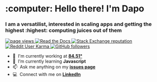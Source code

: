 <h1 align="left" id="">:computer: Hello there! I'm Dapo</h1>
<h3 align="left">I am a versatilist, interested in scaling apps and getting the highest :highest: computing juices out of them</h3>

<p align="left">
  <a href="https://github.com/dapobelieve/dapobelieve">
    <img src="https://komarev.com/ghpvc/?username=dapobelieve" alt="page views" />
  </a>
  <a href="https://dapobelieve.readthedocs.io/en/latest">
    <img alt="Read the Docs" src="https://img.shields.io/readthedocs/dapobelieve?logo=read-the-docs">
  </a>
  <a href="https://stackoverflow.com/users/5630721">
    <img alt="Stack Exchange reputation" src="https://img.shields.io/stackexchange/stackoverflow/r/4868262?color=orange&label=reputation&logo=stackoverflow">
  </a>
  <a href="https://reddit.com/u/dapobelieve">
    <img alt="Reddit User Karma" src="https://img.shields.io/reddit/user-karma/combined/dapobelieve?label=karma&logo=reddit">
  </a>
  <a href="https://github.com/dapobelieve?tab=followers">
    <img alt="GitHub followers" src="https://img.shields.io/github/followers/dapobelieve?color=green&logo=github">
  </a>
</p>

[//]: # (<a href="#dapobelieve-title">)

[//]: # (  <img src="https://raw.githubusercontent.com/dapobelieve/github-stats-transparent/output/generated/overview.svg" alt="dapobelieve" align="right" />)

[//]: # (</a>)

- :office: &nbsp;I'm currently working at **[84.51°]**
- :seedling: &nbsp;I’m currently learning **Javascript**
- :mailbox: &nbsp;Ask me anything on my **[issues page]**
- :computer: &nbsp;Connect with me on **[LinkedIn]**

<br>

<!---

<h2 align="left" id="dapobelieve-tech">Favorite Tech</h2>

> Tools, languages, and other things that I like to work with.

<table>
  <tr>
    <td align="center" width="96">
      <a href="#dapobelieve-tech">
        <img src="./img/csharp-original.svg" width="48" height="48" alt="C#" />
      </a>
      <br>C#&nbsp;(Core)
    </td>
    <td align="center" width="96">
      <a href="#dapobelieve-tech">
        <img src="./img/python-original.svg" width="48" height="48" alt="Python" />
      </a>
      <br>Python
    </td>
    <td align="center" width="96">
      <a href="#dapobelieve-tech">
        <img src="./img/go-flat.svg" width="48" height="48" alt="Golang" />
      </a>
      <br>Go
    </td>
    <td align="center" width="96">
      <a href="#dapobelieve-tech">
        <img src="https://jsonnet.org/img/isologo.svg" width="48" height="48" alt="Jsonnet" />
      </a>
      <br>Jsonnet
    </td>
    <td align="center" width="96">
      <a href="#dapobelieve-tech">
        <img src="./img/typescript-original.svg" width="48" height="48" alt="TypeScript" />
      </a>
      <br>TypeScript
    </td>
    <td align="center" width="96">
      <a href="#dapobelieve-tech">
        <img src="./img/javascript-original.svg" width="48" height="48" alt="JavaScript" />
      </a>
      <br>JavaScript
    </td>
    <td align="center" width="96">
      <a href="#dapobelieve-tech" >
        <img src="./img/react-original.svg" width="48" height="48" alt="React" />
      </a>
      <br>React
    </td>
    <td align="center" width="96">
      <a href="#dapobelieve-tech">
        <img src="./img/bootstrap-plain.svg" width="48" height="48" alt="Bootstrap" />
      </a>
      <br>Bootstrap
    </td>
    <td align="center" width="96">
      <a href="#dapobelieve-tech">
        <img src="./img/sass-original.svg" width="48" height="48" alt="Sass" />
      </a>
      <br>Sass
    </td>
  </tr>
  <tr>
    <td align="center" width="96"> 
      <a href="#dapobelieve-tech" >
        <img src="./img/docker-original.svg" width="48" height="48" alt="Docker" />
      </a>
      <br>Docker
    </td>
    <td align="center" width="96">
      <a href="#dapobelieve-tech" >
        <img src="https://raw.githubusercontent.com/cncf/artwork/master/projects/kubernetes/icon/color/kubernetes-icon-color.svg" width="48" height="48" alt="Kubernetes" />
      </a>
      <br>Kubernetes
    </td>
    <td align="center"  width="96">
      <a href="#dapobelieve-tech">
        <img src="./img/debian-original.svg" width="48" height="48" alt="Debian" />
      </a>
      <br>Debian
    </td>
    <td align="center"  width="96">
      <a href="#dapobelieve-tech">
        <img src="./img/redhat-original.svg" width="48" height="48" alt="RHEL" />
      </a>
      <br>RHEL
    </td>
    <td align="center" width="96">
      <a href="#dapobelieve-tech">
        <img src="https://raw.githubusercontent.com/PowerShell/PowerShell/master/assets/ps_black_128.svg" width="48" height="48" alt="Powershell" />
      </a>
      <br>Powershell
    </td>
    <td align="center"  width="96">
      <a href="#dapobelieve-tech">
        <img src="./img/mysql-original.svg" width="48" height="48" alt="MySQL" />
      </a>
      <br>MySQL
    </td>
    <td align="center" width="96">
      <a href="#dapobelieve-tech" >
        <img src="https://raw.githubusercontent.com/grafana/grafana/master/public/img/grafana_icon.svg" width="48" height="48" alt="Grafana" />
      </a>
      <br>Grafana
    </td>
    <td align="center" width="96">
      <a href="#dapobelieve-tech" >
        <img src="https://github.com/cncf/artwork/blob/master/projects/prometheus/icon/color/prometheus-icon-color.svg" width="48" height="48" alt="Prometheus" />
      </a>
      <br>Prometheus
    </td>
    <td align="center" width="96">
      <a href="#dapobelieve-tech" >
        <img src="https://raw.githubusercontent.com/cncf/artwork/master/projects/thanos/icon/color/thanos-icon-color.svg" width="48" height="48" alt="Thanos" />
      </a>
      <br>Thanos
    </td>
  </tr>
</table>

<h2 align="left">Coding Activity</h2>

> Total logged time since 2020-07-19. Updated every 1 hour. [(Learn how this works)](https://dapobelieve.readthedocs.io/en/latest/#dynamic-ascii-graph)

<!-- prettier-ignore-start -->
<!-- START_SECTION:ascii_graph -->

[//]: # (```)

[//]: # ()
[//]: # (             ┼─────────────┬─────────────┬─────────────┬─────────────┬─────────────┬─────────────┬─────────────┤ )

[//]: # (            -7d           -6d           -5d           -4d           -3d           -2d           -1d           now)

[//]: # (```)

<!-- END_SECTION:ascii_graph -->
<!-- prettier-ignore-end -->

<!-- links -->

[84.51°]: https://github.com/8451 "84.51° Github Home"
[issues page]: https://github.com/dapobelieve/dapobelieve/issues "Dapobelieve/issues"
[linkedin]: https://www.linkedin.com/in/dapo/ "Dapo Abimbola"
